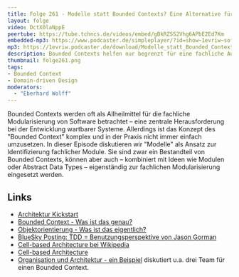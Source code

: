 ```yaml
---
title: Folge 261 - Modelle statt Bounded Contexts? Eine Alternative für fachliche Modularisierung
layout: folge
video: DctX0laNppE
peertube: https://tube.tchncs.de/videos/embed/gBkRZSS2Vhg6APbE2Ed7Km
embedded-mp3: https://www.podcaster.de/simpleplayer/?id=show~1evriw~software-architektur-im-stream~pod-26ebb5f194df6ebc63add573ac8&v=1745587808
mp3: https://1evriw.podcaster.de/download/Modelle_statt_Bounded_Contexts.mp3
description: Bounded Contexts helfen nur begrenzt für eine fachliche Aufteilung eines Systems. Vielleicht sind "Modelle" besser?
thumbnail: folge261.png
tags:
- Bounded Context
- Domain-driven Design
moderators:
  - "Eberhard Wolff"
---
```


Bounded Contexts werden oft als Allheilmittel für die fachliche
Modularisierung von Software betrachtet – eine zentrale
Herausforderung bei der Entwicklung wartbarer Systeme. Allerdings ist
das Konzept des "Bounded Context" komplex und in der Praxis nicht
immer einfach umzusetzen. In dieser Episode diskutieren wir "Modelle"
als Ansatz zur Identifizierung fachlicher Module. Sie sind zwar
ein Bestandteil von Bounded Contexts, können aber auch – kombiniert
mit Ideen wie Modulen oder Abstract Data Types – eigenständig zur
fachlichen Modularisierung eingesetzt werden.

## Links

- [Architektur Kickstart](https://www.socreatory.com/de/trainings/arch-kickstart)
- [Bounded Context - Was ist das genau?](https://software-architektur.tv/2024/06/14/episode220.html)
- [Objektorientierung - Was ist das eigentlich?](https://software-architektur.tv/2024/05/17/episode216.html)
- [BlueSky Posting: TDD = Benutzungsperspektive von Jason Gorman](https://bsky.app/profile/jasongorman.bsky.social/post/3lnhjxke4vc22)
- [Cell-based Architecture bei Wikipedia](https://en.wikipedia.org/wiki/Cell-based_architecture)
- [Cell-based Architecture](https://github.com/wso2/reference-architecture/blob/master/reference-architecture-cell-based.md)
- [Organisation und Architektur - ein
  Beispiel](https://software-architektur.tv/2022/07/01/folge125.html)
  diskutiert u.a. drei Team für einen Bounded Context.
